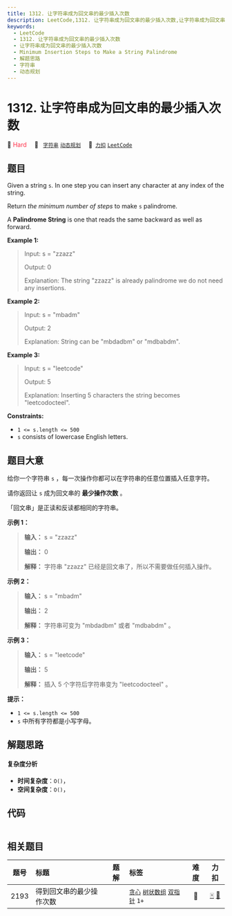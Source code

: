 ```yaml
---
title: 1312. 让字符串成为回文串的最少插入次数
description: LeetCode,1312. 让字符串成为回文串的最少插入次数,让字符串成为回文串的最少插入次数,Minimum Insertion Steps to Make a String Palindrome,解题思路,字符串,动态规划
keywords:
  - LeetCode
  - 1312. 让字符串成为回文串的最少插入次数
  - 让字符串成为回文串的最少插入次数
  - Minimum Insertion Steps to Make a String Palindrome
  - 解题思路
  - 字符串
  - 动态规划
---
```


# 1312. 让字符串成为回文串的最少插入次数

🔴 <font color=#ff334b>Hard</font>&emsp; 🔖&ensp; [`字符串`](/tag/string.md) [`动态规划`](/tag/dynamic-programming.md)&emsp; 🔗&ensp;[`力扣`](https://leetcode.cn/problems/minimum-insertion-steps-to-make-a-string-palindrome) [`LeetCode`](https://leetcode.com/problems/minimum-insertion-steps-to-make-a-string-palindrome)

## 题目

Given a string `s`. In one step you can insert any character at any index of
the string.

Return _the minimum number of steps_ to make `s` palindrome.

A **Palindrome String**  is one that reads the same backward as well as
forward.



**Example 1:**

> Input: s = "zzazz"
> 
> Output: 0
> 
> Explanation: The string "zzazz" is already palindrome we do not need any insertions.

**Example 2:**

> Input: s = "mbadm"
> 
> Output: 2
> 
> Explanation: String can be "mbdadbm" or "mdbabdm".

**Example 3:**

> Input: s = "leetcode"
> 
> Output: 5
> 
> Explanation: Inserting 5 characters the string becomes "leetcodocteel".

**Constraints:**

  * `1 <= s.length <= 500`
  * `s` consists of lowercase English letters.


## 题目大意

给你一个字符串 `s` ，每一次操作你都可以在字符串的任意位置插入任意字符。

请你返回让 `s` 成为回文串的 **最少操作次数**  。

「回文串」是正读和反读都相同的字符串。



**示例 1：**

> 
> 
> 
> 
> 
> **输入：** s = "zzazz"
> 
> **输出：** 0
> 
> **解释：** 字符串 "zzazz" 已经是回文串了，所以不需要做任何插入操作。
> 
> 

**示例 2：**

> 
> 
> 
> 
> 
> **输入：** s = "mbadm"
> 
> **输出：** 2
> 
> **解释：** 字符串可变为 "mbdadbm" 或者 "mdbabdm" 。
> 
> 

**示例 3：**

> 
> 
> 
> 
> 
> **输入：** s = "leetcode"
> 
> **输出：** 5
> 
> **解释：** 插入 5 个字符后字符串变为 "leetcodocteel" 。
> 
> 



**提示：**

  * `1 <= s.length <= 500`
  * `s` 中所有字符都是小写字母。


## 解题思路

#### 复杂度分析

- **时间复杂度**：`O()`，
- **空间复杂度**：`O()`，

## 代码

```javascript

```

## 相关题目

<!-- prettier-ignore -->
| 题号 | 标题 | 题解 | 标签 | 难度 | 力扣 |
| :------: | :------ | :------: | :------ | :------: | :------: |
| 2193 | 得到回文串的最少操作次数 |  |  [`贪心`](/tag/greedy.md) [`树状数组`](/tag/binary-indexed-tree.md) [`双指针`](/tag/two-pointers.md) `1+` | 🔴 | [🀄️](https://leetcode.cn/problems/minimum-number-of-moves-to-make-palindrome) [🔗](https://leetcode.com/problems/minimum-number-of-moves-to-make-palindrome) |
